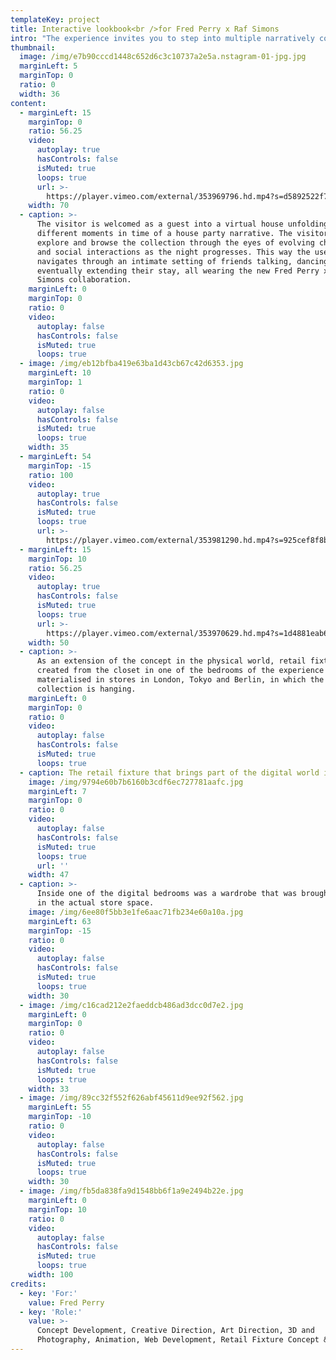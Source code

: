 ```yaml
---
templateKey: project
title: Interactive lookbook<br />for Fred Perry x Raf Simons
intro: "The experience invites you to step into multiple narratively connected three-dimensional photographs, that display the evening of a regular house party - familiar to all of us.\n\nThe 80s Youth Archive photographs are centre stage of the Fred Perry x Raf Simons AW19 collection. \LThey are also the main source of reference for this season’s interactive lookbook which pays homage to the energy and feel of the era.\n\n<a href=\"https://home.fredperryxrafsimons.com\" target=\"_blank\">home.fredperryxrafsimons.com</a>"
thumbnail:
  image: /img/e7b90cccd1448c652d6c3c10737a2e5a.nstagram-01-jpg.jpg
  marginLeft: 5
  marginTop: 0
  ratio: 0
  width: 36
content:
  - marginLeft: 15
    marginTop: 0
    ratio: 56.25
    video:
      autoplay: true
      hasControls: false
      isMuted: true
      loops: true
      url: >-
        https://player.vimeo.com/external/353969796.hd.mp4?s=d5892522f7944b0161e7ca701f9cdd30369168b3&profile_id=175
    width: 70
  - caption: >-
      The visitor is welcomed as a guest into a virtual house unfolding
      different moments in time of a house party narrative. The visitor can
      explore and browse the collection through the eyes of evolving characters
      and social interactions as the night progresses. This way the user
      navigates through an intimate setting of friends talking, dancing and
      eventually extending their stay, all wearing the new Fred Perry x Raf
      Simons collaboration.
    marginLeft: 0
    marginTop: 0
    ratio: 0
    video:
      autoplay: false
      hasControls: false
      isMuted: true
      loops: true
  - image: /img/eb12bfba419e63ba1d43cb67c42d6353.jpg
    marginLeft: 10
    marginTop: 1
    ratio: 0
    video:
      autoplay: false
      hasControls: false
      isMuted: true
      loops: true
    width: 35
  - marginLeft: 54
    marginTop: -15
    ratio: 100
    video:
      autoplay: true
      hasControls: false
      isMuted: true
      loops: true
      url: >-
        https://player.vimeo.com/external/353981290.hd.mp4?s=925cef8f8bc61799e5a613282950f911f247ceb5&profile_id=175
  - marginLeft: 15
    marginTop: 10
    ratio: 56.25
    video:
      autoplay: true
      hasControls: false
      isMuted: true
      loops: true
      url: >-
        https://player.vimeo.com/external/353970629.hd.mp4?s=1d4881eab64d04937ae407e97e1d9f5010f422d8&profile_id=175
    width: 50
  - caption: >-
      As an extension of the concept in the physical world, retail fixtures
      created from the closet in one of the bedrooms of the experience is
      materialised in stores in London, Tokyo and Berlin, in which the
      collection is hanging.
    marginLeft: 0
    marginTop: 0
    ratio: 0
    video:
      autoplay: false
      hasControls: false
      isMuted: true
      loops: true
  - caption: The retail fixture that brings part of the digital world into the store.
    image: /img/9794e60b7b6160b3cdf6ec727781aafc.jpg
    marginLeft: 7
    marginTop: 0
    ratio: 0
    video:
      autoplay: false
      hasControls: false
      isMuted: true
      loops: true
      url: ''
    width: 47
  - caption: >-
      Inside one of the digital bedrooms was a wardrobe that was brought to life
      in the actual store space.
    image: /img/6ee80f5bb3e1fe6aac71fb234e60a10a.jpg
    marginLeft: 63
    marginTop: -15
    ratio: 0
    video:
      autoplay: false
      hasControls: false
      isMuted: true
      loops: true
    width: 30
  - image: /img/c16cad212e2faeddcb486ad3dcc0d7e2.jpg
    marginLeft: 0
    marginTop: 0
    ratio: 0
    video:
      autoplay: false
      hasControls: false
      isMuted: true
      loops: true
    width: 33
  - image: /img/89cc32f552f626abf45611d9ee92f562.jpg
    marginLeft: 55
    marginTop: -10
    ratio: 0
    video:
      autoplay: false
      hasControls: false
      isMuted: true
      loops: true
    width: 30
  - image: /img/fb5da838fa9d1548bb6f1a9e2494b22e.jpg
    marginLeft: 0
    marginTop: 10
    ratio: 0
    video:
      autoplay: false
      hasControls: false
      isMuted: true
      loops: true
    width: 100
credits:
  - key: 'For:'
    value: Fred Perry
  - key: 'Role:'
    value: >-
      Concept Development, Creative Direction, Art Direction, 3D and
      Photography, Animation, Web Development, Retail Fixture Concept & Design
---
```


